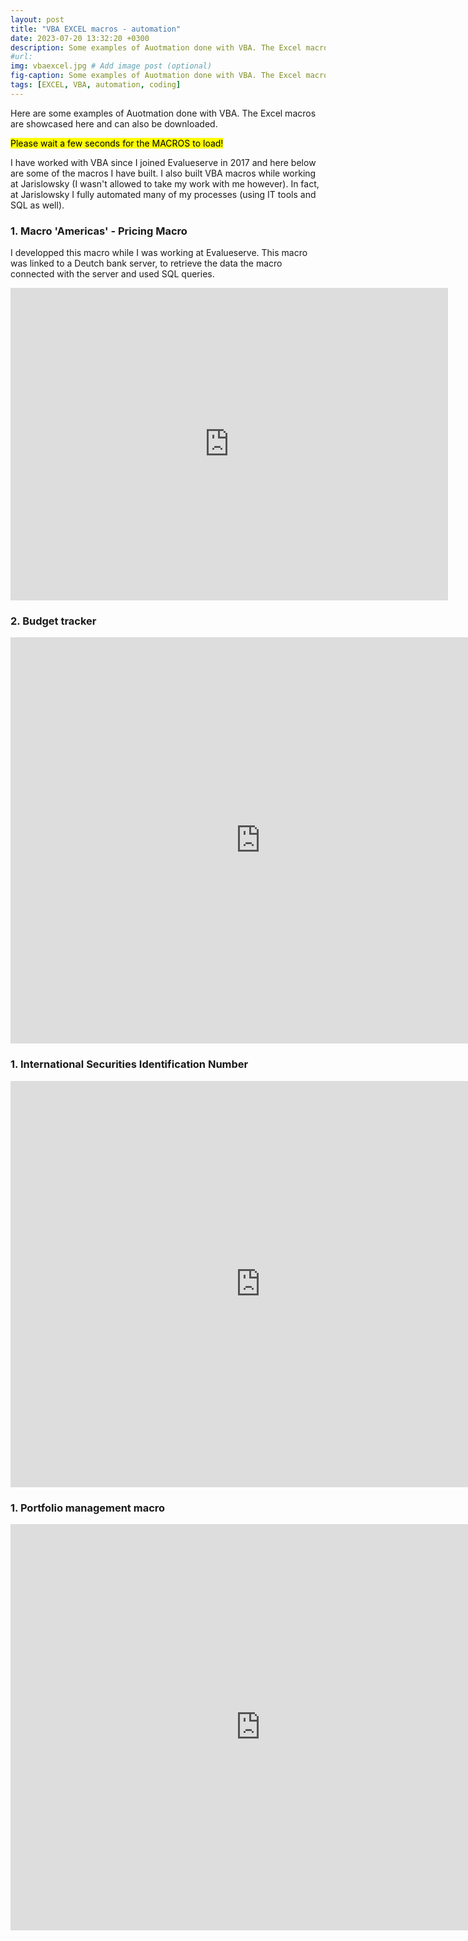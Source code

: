 ```yaml
---
layout: post
title: "VBA EXCEL macros - automation"
date: 2023-07-20 13:32:20 +0300
description: Some examples of Auotmation done with VBA. The Excel macros are showcased here and can also be downloaded.   # Add post description (optional)
#url:
img: vbaexcel.jpg # Add image post (optional)
fig-caption: Some examples of Auotmation done with VBA. The Excel macros are showcased here and can also be downloaded.
tags: [EXCEL, VBA, automation, coding]
---
```


Here are some examples of Auotmation done with VBA. The Excel macros are showcased here and can also be downloaded.

<mark>Please wait a few seconds for the MACROS to load!<mark>

I have worked with VBA since I joined Evalueserve in 2017 and here below are some of the macros I have built. I also built VBA macros while working at Jarislowsky (I wasn't allowed to take my work with me however). In fact, at Jarislowsky I fully automated many of my processes (using IT tools and SQL as well). 



### 1. Macro 'Americas' - Pricing Macro 

I developped this macro while I was working at Evalueserve. This macro was linked to a Deutch bank server, to retrieve the data the macro connected with the server and used SQL queries. 


<iframe width="700" height="500" frameborder="0" scrolling="no" src="https://onedrive.live.com/embed?resid=4A17E34121C315B6%211115&authkey=%21AFikU_PZIO4bUO0&em=2&wdAllowInteractivity=False&wdHideGridlines=True&wdHideHeaders=True&wdDownloadButton=True&wdInConfigurator=True&wdInConfigurator=True&ed1JS=true"></iframe>


### 2. Budget tracker

<iframe width="800" height="650" frameborder="0" scrolling="no" src="https://onedrive.live.com/embed?resid=4A17E34121C315B6%211128&authkey=%21AN7JGkHAEWKZQgI&em=2&wdAllowInteractivity=False&wdHideGridlines=True&wdHideHeaders=True&wdDownloadButton=True&wdInConfigurator=True&wdInConfigurator=True"></iframe>



### 1. International Securities Identification Number



<iframe width="800" height="650" frameborder="0" scrolling="no" src="https://onedrive.live.com/embed?resid=4A17E34121C315B6%211129&authkey=%21AEjsz_x1P8SIXow&em=2&wdAllowInteractivity=False&wdHideGridlines=True&wdHideHeaders=True&wdDownloadButton=True&wdInConfigurator=True&wdInConfigurator=True"></iframe>




### 1. Portfolio management macro
<iframe width="800" height="650" frameborder="0" scrolling="no" src="https://onedrive.live.com/embed?resid=4A17E34121C315B6%211114&authkey=%21AIadfJ6G4OW-S48&em=2&wdAllowInteractivity=False&wdHideGridlines=True&wdHideHeaders=True&wdDownloadButton=True&wdInConfigurator=True&wdInConfigurator=True"></iframe>